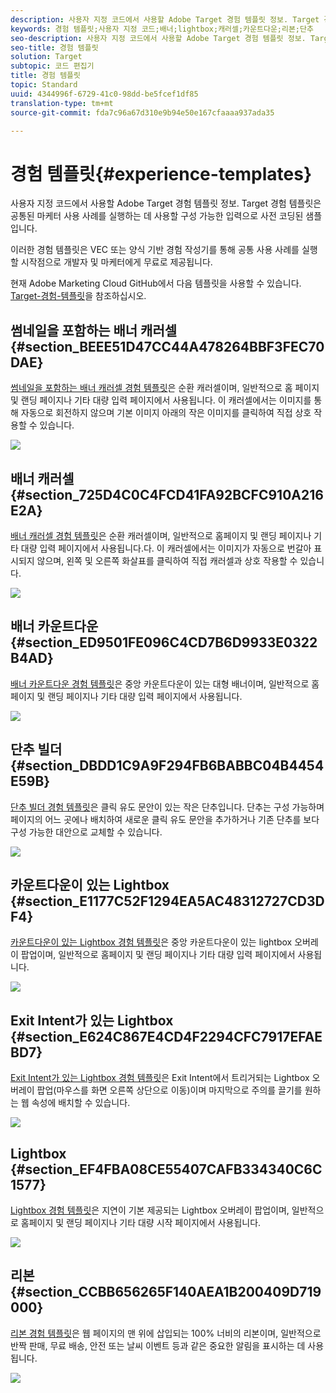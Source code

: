 ```yaml
---
description: 사용자 지정 코드에서 사용할 Adobe Target 경험 템플릿 정보. Target 경험 템플릿은 공통된 마케터 사용 사례를 실행하는 데 사용할 구성 가능한 입력으로 사전 코딩된 샘플입니다.
keywords: 경험 템플릿;사용자 지정 코드;배너;lightbox;캐러셀;카운트다운;리본;단추
seo-description: 사용자 지정 코드에서 사용할 Adobe Target 경험 템플릿 정보. Target 경험 템플릿은 공통된 마케터 사용 사례를 실행하는 데 사용할 구성 가능한 입력으로 사전 코딩된 샘플입니다.
seo-title: 경험 템플릿
solution: Target
subtopic: 코드 편집기
title: 경험 템플릿
topic: Standard
uuid: 4344996f-6729-41c0-98dd-be5fcef1df85
translation-type: tm+mt
source-git-commit: fda7c96a67d310e9b94e50e167cfaaaa937ada35

---
```



# 경험 템플릿{#experience-templates}

사용자 지정 코드에서 사용할 Adobe Target 경험 템플릿 정보. Target 경험 템플릿은 공통된 마케터 사용 사례를 실행하는 데 사용할 구성 가능한 입력으로 사전 코딩된 샘플입니다.

이러한 경험 템플릿은 VEC 또는 양식 기반 경험 작성기를 통해 공통 사용 사례를 실행할 시작점으로 개발자 및 마케터에게 무료로 제공됩니다.

현재 Adobe Marketing Cloud GitHub에서 다음 템플릿을 사용할 수 있습니다. [Target-경험-템플릿](https://github.com/Adobe-Marketing-Cloud/target-experience-templates)을 참조하십시오.

## 썸네일을 포함하는 배너 캐러셀 {#section_BEEE51D47CC44A478264BBF3FEC70DAE}

[썸네일을 포함하는 배너 캐러셀 경험 템플릿](https://github.com/Adobe-Marketing-Cloud/target-experience-templates/tree/master/banner-carousel-thumbnails)은 순환 캐러셀이며, 일반적으로 홈 페이지 및 랜딩 페이지나 기타 대량 입력 페이지에서 사용됩니다. 이 캐러셀에서는 이미지를 통해 자동으로 회전하지 않으며 기본 이미지 아래의 작은 이미지를 클릭하여 직접 상호 작용할 수 있습니다.

![](assets/exp-template-banner-carousel-thumbnails.png)

## 배너 캐러셀 {#section_725D4C0C4FCD41FA92BCFC910A216E2A}

[배너 캐러셀 경험 템플릿](https://github.com/Adobe-Marketing-Cloud/target-experience-templates/tree/master/banner-carousel)은 순환 캐러셀이며, 일반적으로 홈페이지 및 랜딩 페이지나 기타 대량 입력 페이지에서 사용됩니다.다. 이 캐러셀에서는 이미지가 자동으로 번갈아 표시되지 않으며, 왼쪽 및 오른쪽 화살표를 클릭하여 직접 캐러셀과 상호 작용할 수 있습니다.

![](assets/exp-template-banner-carousel.png)

## 배너 카운트다운 {#section_ED9501FE096C4CD7B6D9933E0322B4AD}

[배너 카운트다운 경험 템플릿](https://github.com/Adobe-Marketing-Cloud/target-experience-templates/tree/master/banner-countdown)은 중앙 카운트다운이 있는 대형 배너이며, 일반적으로 홈페이지 및 랜딩 페이지나 기타 대량 입력 페이지에서 사용됩니다.

![](assets/exp-template-banner-countdown.png)

## 단추 빌더 {#section_DBDD1C9A9F294FB6BABBC04B4454E59B}

[단추 빌더 경험 템플릿](https://github.com/Adobe-Marketing-Cloud/target-experience-templates/tree/master/button)은 클릭 유도 문안이 있는 작은 단추입니다. 단추는 구성 가능하며 페이지의 어느 곳에나 배치하여 새로운 클릭 유도 문안을 추가하거나 기존 단추를 보다 구성 가능한 대안으로 교체할 수 있습니다.

![](assets/exp-template-button-builder.png)

## 카운트다운이 있는 Lightbox {#section_E1177C52F1294EA5AC48312727CD3DF4}

[카운트다운이 있는 Lightbox 경험 템플릿](https://github.com/Adobe-Marketing-Cloud/target-experience-templates/tree/master/lightbox-countdown)은 중앙 카운트다운이 있는 lightbox 오버레이 팝업이며, 일반적으로 홈페이지 및 랜딩 페이지나 기타 대량 입력 페이지에서 사용됩니다.

![](assets/exp-template-lightbox-countdown.png)

## Exit Intent가 있는 Lightbox {#section_E624C867E4CD4F2294CFC7917EFAEBD7}

[Exit Intent가 있는 Lightbox 경험 템플릿](https://github.com/Adobe-Marketing-Cloud/target-experience-templates/tree/master/lightbox-exit-intent)은 Exit Intent에서 트리거되는 Lightbox 오버레이 팝업(마우스를 화면 오른쪽 상단으로 이동)이며 마지막으로 주의를 끌기를 원하는 웹 속성에 배치할 수 있습니다.

![](assets/exp-template-lightbox-exit.png)

## Lightbox {#section_EF4FBA08CE55407CAFB334340C6C1577}

[Lightbox 경험 템플릿](https://github.com/Adobe-Marketing-Cloud/target-experience-templates)은 지연이 기본 제공되는 Lightbox 오버레이 팝업이며, 일반적으로 홈페이지 및 랜딩 페이지나 기타 대량 시작 페이지에서 사용됩니다.

![](assets/exp-template-lightbox.png)

## 리본 {#section_CCBB656265F140AEA1B200409D719000}

[리본 경험 템플릿](https://github.com/Adobe-Marketing-Cloud/target-experience-templates/tree/master/ribbon)은 웹 페이지의 맨 위에 삽입되는 100% 너비의 리본이며, 일반적으로 반짝 판매, 무료 배송, 안전 또는 날씨 이벤트 등과 같은 중요한 알림을 표시하는 데 사용됩니다.

![](assets/exp-template-ribbon.png)

